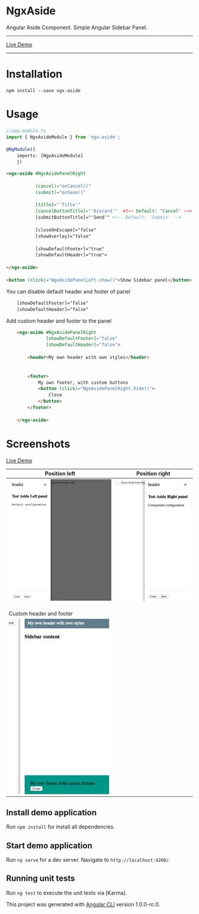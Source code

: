 # NgxAside

Angular Aside Component. Simple Angular Sidebar Panel.
  
<hr>

[Live Demo](https://embed.plnkr.co/yEIYsIGLIf8MGYOC2h25/)

<hr>

# Installation

```shell
npm install --save ngx-aside
```
# Usage

```TypeScript
//app.module.ts
import { NgxAsideModule } from 'ngx-aside';

@NgModule({
    imports: [NgxAsideModule]
    })
```

```Html
<ngx-aside #NgxAsidePanelRight
           
           (cancel)="onCancel()"
           (submit)="onSave()"

           [title]="'Title'"
           [cancelButtonTitle]="'Discard'"  <!-- Default: 'Cancel' -->
           [submitButtonTitle]="'Send'" <!-- Default: 'Submit' -->

           [closeOnEscape]="false"
           [showOverlay]="false"

           [showDefaultFooter]="true"
           [showDefaultHeader]="true">
           
</ngx-aside>

<button (click)="NgxAsidePanelLeft.show()">Show Sidebar panel</button>

```


You can disable default header and footer of panel
```Html    
    [showDefaultFooter]="false"
    [showDefaultHeader]="false"
```


Add custom header and footer to the panel
```Html
    <ngx-aside #NgxAsidePanelRight
               [showDefaultFooter]="false"
               [showDefaultHeader]="false">
    
        <header>My own header with own styles</header>
        
    
        <footer>
            My own footer, with custom buttons
            <button (click)="NgxAsidePanelRight.hide()">
                Close
            </button>
        </footer>
    
    </ngx-aside>

```
# Screenshots

[Live Demo](https://embed.plnkr.co/yEIYsIGLIf8MGYOC2h25/)
<br/>

 Position left |  Position right
 ------------ | -------------
![alt text](screenshot.png "Sidebar panel.") | ![alt text](screenshot-right.png "Sidebar panel.")
<br/>Custom header and footer |  
![alt text](screenshot-custom.png "Sidebar panel.") |


## Install demo application
Run `npm install` for install all dependencies.

## Start demo application
Run `ng serve` for a dev server. Navigate to `http://localhost:4200/`. 


## Running unit tests

Run `ng test` to execute the unit tests via [Karma].

This project was generated with [Angular CLI](https://github.com/angular/angular-cli) version 1.0.0-rc.0.